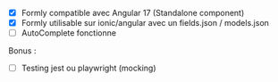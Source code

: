 - [x] Formly compatible avec Angular 17 (Standalone component)
- [x] Formly utilisable sur ionic/angular avec un fields.json / models.json
- [ ] AutoComplete fonctionne

Bonus :

- [ ] Testing jest ou playwright (mocking)
